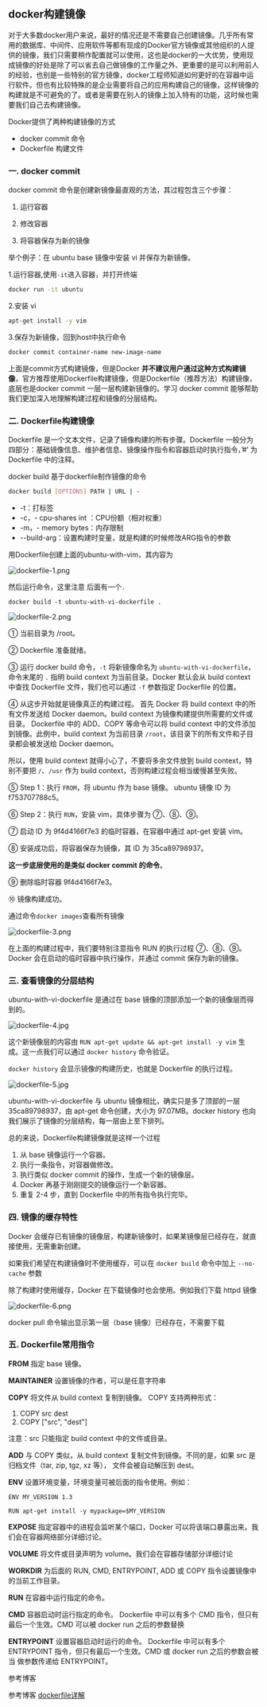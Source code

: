 ## docker构建镜像

对于大多数docker用户来说，最好的情况还是不需要自己创建镜像。几乎所有常用的数据库、中间件、应用软件等都有现成的Docker官方镜像或其他组织的人提供的镜像，我们只需要稍作配置就可以使用，这也是docker的一大优势，使用现成镜像的好处是除了可以省去自己做镜像的工作量之外、更重要的是可以利用前人的经验，也别是一些特别的官方镜像，docker工程师知道如何更好的在容器中运行软件。但也有比较特殊的是企业需要将自己的应用构建自己的镜像，这样镜像的构建就是不可避免的了。或者是需要在别人的镜像上加入特有的功能，这时候也需要我们自己去构建镜像。

Docker提供了两种构建镜像的方式

* docker commit 命令
* Dockerfile 构建文件

### 一. docker commit

docker commit 命令是创建新镜像最直观的方法，其过程包含三个步骤：

1. 运行容器 

2. 修改容器

3. 将容器保存为新的镜像

举个例子：在 ubuntu base 镜像中安装 vi 并保存为新镜像。

  1.运行容器,使用`-it`进入容器，并打开终端

```bash
docker run -it ubuntu
```

   2.安装 vi

```bash
apt-get install -y vim
```

   3.保存为新镜像，回到host中执行命令

```bash
docker commit container-name new-image-name
```

上面是commit方式构建镜像，但是Docker **并不建议用户通过这种方式构建镜像**，官方推荐使用Dockerfile构建镜像，但是Dockerfile（推荐方法）构建镜像，底层也是docker commit 一层一层构建新镜像的。学习 docker commit 能够帮助我们更加深入地理解构建过程和镜像的分层结构。

### 二. Dockerfile构建镜像

Dockerfile 是一个文本文件，记录了镜像构建的所有步骤。Dockerfile 一般分为四部分：基础镜像信息、维护者信息、镜像操作指令和容器启动时执行指令，’#’ 为 Dockerfile 中的注释。

docker build 基于dockerfile制作镜像的命令

```bash
docker build [OPTIONS] PATH | URL | -
```

- -t：打标签
-  -c，- cpu-shares int ：CPU份额（相对权重）
-  -m，- memory bytes：内存限制
-  --build-arg：设置构建时变量，就是构建的时候修改ARG指令的参数

用Dockerfile创建上面的ubuntu-with-vim，其内容为

![dockerfile-1.png](https://wx1.sinaimg.cn/large/0072fULUgy1g8xl7i1s9yj30m403f75h.jpg)

然后运行命令，这里注意 后面有一个`.`

```
docker build -t ubuntu-with-vi-dockerfile .
```

![dockerfile-2.png](https://wx1.sinaimg.cn/large/0072fULUgy1g8xl8vrv4pj30ju0gzmxr.jpg)

① 当前目录为 /root。

② Dockerfile 准备就绪。

③ 运行 docker build 命令，`-t` 将新镜像命名为 `ubuntu-with-vi-dockerfile`，命令末尾的 `.` 指明 build context 为当前目录。Docker 默认会从 build context 中查找 Dockerfile 文件，我们也可以通过 `-f` 参数指定 Dockerfile 的位置。

④ 从这步开始就是镜像真正的构建过程。 首先 Docker 将 build context 中的所有文件发送给 Docker daemon。build context 为镜像构建提供所需要的文件或目录。
Dockerfile 中的 ADD、COPY 等命令可以将 build context 中的文件添加到镜像。此例中，build context 为当前目录 `/root`，该目录下的所有文件和子目录都会被发送给 Docker daemon。

所以，使用 build context 就得小心了，不要将多余文件放到 build context，特别不要把 `/`、`/usr` 作为 build context，否则构建过程会相当缓慢甚至失败。

⑤ Step 1：执行 `FROM`，将 ubuntu 作为 base 镜像。
ubuntu 镜像 ID 为 f753707788c5。

⑥ Step 2：执行 `RUN`，安装 vim，具体步骤为 ⑦、⑧、⑨。

⑦ 启动 ID 为 9f4d4166f7e3 的临时容器，在容器中通过 apt-get 安装 vim。

⑧ 安装成功后，将容器保存为镜像，其 ID 为 35ca89798937。

**这一步底层使用的是类似 docker commit 的命令**。

⑨ 删除临时容器 9f4d4166f7e3。

⑩ 镜像构建成功。

通过命令`docker images`查看所有镜像

![dockerfile-3.png](https://wx1.sinaimg.cn/large/0072fULUgy1g8xlawjd2tj30nl02f3zy.jpg)

在上面的构建过程中，我们要特别注意指令 RUN 的执行过程 ⑦、⑧、⑨。Docker 会在启动的临时容器中执行操作，并通过 commit 保存为新的镜像。

### 三. 查看镜像的分层结构

ubuntu-with-vi-dockerfile 是通过在 base 镜像的顶部添加一个新的镜像层而得到的。

![dockerfile-4.jpg](https://wx1.sinaimg.cn/large/0072fULUgy1g8xlf5aeitj30n00fqdgk.jpg)

这个新镜像层的内容由 `RUN apt-get update && apt-get install -y vim` 生成。这一点我们可以通过 `docker history` 命令验证。

`docker history` 会显示镜像的构建历史，也就是 Dockerfile 的执行过程。

![dockerfile-5.jpg](https://wx1.sinaimg.cn/large/0072fULUgy1g8xlg3wr9nj31220hu0w4.jpg)

ubuntu-with-vi-dockerfile 与 ubuntu 镜像相比，确实只是多了顶部的一层 35ca89798937，由 apt-get 命令创建，大小为 97.07MB。docker history 也向我们展示了镜像的分层结构，每一层由上至下排列。

总的来说，Dockerfile构建镜像就是这样一个过程

1. 从 base 镜像运行一个容器。
2. 执行一条指令，对容器做修改。
3. 执行类似 docker commit 的操作，生成一个新的镜像层。
4. Docker 再基于刚刚提交的镜像运行一个新容器。
5. 重复 2-4 步，直到 Dockerfile 中的所有指令执行完毕。

### 四. 镜像的缓存特性

Docker 会缓存已有镜像的镜像层，构建新镜像时，如果某镜像层已经存在，就直接使用，无需重新创建。

如果我们希望在构建镜像时不使用缓存，可以在 `docker build` 命令中加上 `--no-cache` 参数

除了构建时使用缓存，Docker 在下载镜像时也会使用。例如我们下载 httpd 镜像

![dockerfile-6.png](https://wx1.sinaimg.cn/large/0072fULUgy1g8xlqdc8emj30v409gt9r.jpg)

docker pull 命令输出显示第一层（base 镜像）已经存在，不需要下载

### 五. Dockerfile常用指令

**FROM**
		指定 base 镜像。

**MAINTAINER**
		设置镜像的作者，可以是任意字符串

**COPY**
		将文件从 build context 复制到镜像。
		COPY 支持两种形式：

1. COPY src dest
2. COPY ["src", "dest"]

注意：src 只能指定 build context 中的文件或目录。

**ADD**
		与 COPY 类似，从 build context 复制文件到镜像。不同的是，如果 src 是归档文件（tar, zip, tgz, xz 等），		文件会被自动解压到 dest。

**ENV**
		设置环境变量，环境变量可被后面的指令使用。例如：

```
ENV MY_VERSION 1.3

RUN apt-get install -y mypackage=$MY_VERSION
```

**EXPOSE**
		指定容器中的进程会监听某个端口，Docker 可以将该端口暴露出来。我们会在容器网络部分详细讨论。

**VOLUME**
		将文件或目录声明为 volume。我们会在容器存储部分详细讨论

**WORKDIR**
		为后面的 RUN, CMD, ENTRYPOINT, ADD 或 COPY 指令设置镜像中的当前工作目录。

**RUN**
		在容器中运行指定的命令。

**CMD**
		容器启动时运行指定的命令。
		Dockerfile 中可以有多个 CMD 指令，但只有最后一个生效。CMD 可以被 docker run 之后的参数替换

**ENTRYPOINT**
		设置容器启动时运行的命令。
		Dockerfile 中可以有多个 ENTRYPOINT 指令，但只有最后一个生效。CMD 或 docker run 之后的参数会被当		做参数传递给 ENTRYPOINT。

参考博客

参考博客 [dockerfile详解](https://www.cnblogs.com/along21/p/10243761.html)

